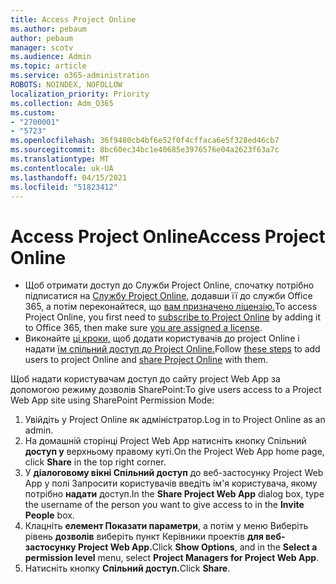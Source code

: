 ```yaml
---
title: Access Project Online
ms.author: pebaum
author: pebaum
manager: scotv
ms.audience: Admin
ms.topic: article
ms.service: o365-administration
ROBOTS: NOINDEX, NOFOLLOW
localization_priority: Priority
ms.collection: Adm_O365
ms.custom:
- "2700001"
- "5723"
ms.openlocfilehash: 36f9480cb4bf6e52f0f4cffaca6e5f328ed46cb7
ms.sourcegitcommit: 8bc60ec34bc1e40685e3976576e04a2623f63a7c
ms.translationtype: MT
ms.contentlocale: uk-UA
ms.lasthandoff: 04/15/2021
ms.locfileid: "51823412"
---
```

# <a name="access-project-online"></a><span data-ttu-id="92066-102">Access Project Online</span><span class="sxs-lookup"><span data-stu-id="92066-102">Access Project Online</span></span>

- <span data-ttu-id="92066-103">Щоб отримати доступ до Служби Project Online, спочатку потрібно підписатися на [Службу Project Online,](https://docs.microsoft.com/ProjectOnline/get-started-with-project-online) додавши її до служби Office 365, а потім переконайтеся, що [вам призначено ліцензію.](https://docs.microsoft.com/ProjectOnline/step-1-sign-up-for-project-online#next-make-sure-you-can-get-in)</span><span class="sxs-lookup"><span data-stu-id="92066-103">To access Project Online, you first need to [subscribe to Project Online](https://docs.microsoft.com/ProjectOnline/get-started-with-project-online) by adding it to Office 365, then make sure [you are assigned a license](https://docs.microsoft.com/ProjectOnline/step-1-sign-up-for-project-online#next-make-sure-you-can-get-in).</span></span>
- <span data-ttu-id="92066-104">Виконайте [ці кроки,](https://docs.microsoft.com/ProjectOnline/step-2-add-people-to-project-online) щоб додати користувачів до project Online і надати [їм спільний доступ до Project Online.](https://docs.microsoft.com/ProjectOnline/step-2-add-people-to-project-online#4-finally-share-project-online-with-the-people-you-added)</span><span class="sxs-lookup"><span data-stu-id="92066-104">Follow [these steps](https://docs.microsoft.com/ProjectOnline/step-2-add-people-to-project-online) to add users to project Online and [share Project Online](https://docs.microsoft.com/ProjectOnline/step-2-add-people-to-project-online#4-finally-share-project-online-with-the-people-you-added) with them.</span></span>

<span data-ttu-id="92066-105">Щоб надати користувачам доступ до сайту project Web App за допомогою режиму дозволів SharePoint:</span><span class="sxs-lookup"><span data-stu-id="92066-105">To give users access to a Project Web App site using SharePoint Permission Mode:</span></span>

1. <span data-ttu-id="92066-106">Увійдіть у Project Online як адміністратор.</span><span class="sxs-lookup"><span data-stu-id="92066-106">Log in to Project Online as an admin.</span></span>
2. <span data-ttu-id="92066-107">На домашній сторінці Project Web App натисніть кнопку Спільний **доступ у** верхньому правому куті.</span><span class="sxs-lookup"><span data-stu-id="92066-107">On the Project Web App home page, click **Share** in the top right corner.</span></span>
3. <span data-ttu-id="92066-108">У **діалоговому вікні Спільний доступ** до веб-застосунку Project Web App у полі Запросити користувачів введіть ім'я користувача, якому потрібно **надати** доступ.</span><span class="sxs-lookup"><span data-stu-id="92066-108">In the **Share Project Web App** dialog box, type the username of the person you want to give access to in the **Invite People** box.</span></span>
4. <span data-ttu-id="92066-109">Клацніть **елемент Показати параметри**, а потім у меню Виберіть рівень **дозволів** виберіть пункт Керівники проектів **для веб-застосунку Project Web App.**</span><span class="sxs-lookup"><span data-stu-id="92066-109">Click **Show Options**, and in the **Select a permission level** menu, select **Project Managers for Project Web App**.</span></span>
5. <span data-ttu-id="92066-110">Натисніть кнопку **Спільний доступ.**</span><span class="sxs-lookup"><span data-stu-id="92066-110">Click **Share**.</span></span>
